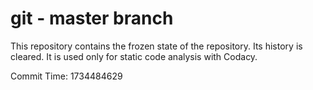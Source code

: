 # git - master branch

This repository contains the frozen state of the repository.
Its history is cleared. It is used only for static code
analysis with Codacy.

Commit Time: 1734484629